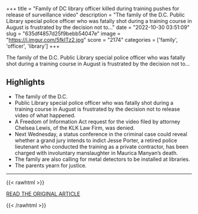 +++
title = "Family of DC library officer killed during training pushes for release of surveillance video"
description = "The family of the D.C. Public Library special police officer who was fatally shot during a training course in August is frustrated by the decision not to…"
date = "2022-10-30 03:51:09"
slug = "635df4857d25f9bebb54047e"
image = "https://i.imgur.com/5fkITz2.jpg"
score = "2174"
categories = ['family', 'officer', 'library']
+++

The family of the D.C. Public Library special police officer who was fatally shot during a training course in August is frustrated by the decision not to…

## Highlights

- The family of the D.C.
- Public Library special police officer who was fatally shot during a training course in August is frustrated by the decision not to release video of what happened.
- A Freedom of Information Act request for the video filed by attorney Chelsea Lewis, of the KLK Law Firm, was denied.
- Next Wednesday, a status conference in the criminal case could reveal whether a grand jury intends to indict Jesse Porter, a retired police lieutenant who conducted the training as a private contractor, has been charged with involuntary manslaughter in Maurica Manyan’s death.
- The family are also calling for metal detectors to be installed at libraries.
- The parents yearn for justice.

---

{{< rawhtml >}}
  <p class="article-category">
    <a target="_blank" href="https://wtop.com/dc/2022/10/family-of-dc-library-officer-killed-during-training-pushes-for-release-of-surveillance-video/">READ THE ORIGINAL ARTICLE</a>
  </p>
{{< /rawhtml >}}
